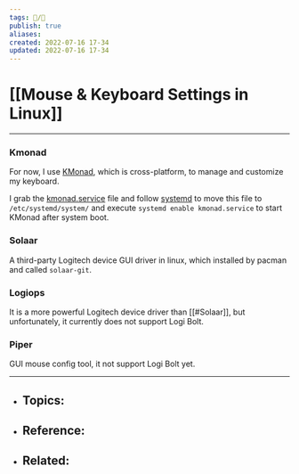 ```yaml
---
tags: 📝️/🌱️
publish: true
aliases: 
created: 2022-07-16 17-34
updated: 2022-07-16 17-34
---
```


# [[Mouse & Keyboard Settings in Linux]]

---

### Kmonad
For now, I use [KMonad](https://github.com/kmonad/kmonad), which is cross-platform, to manage and customize my keyboard.

I grab the [kmonad.service](https://github.com/kmonad/kmonad/blob/master/startup/run) file and follow [systemd](https://wiki.archlinux.org/title/Systemd#Basic_systemctl_usage) to move this file to `/etc/systemd/system/` and execute `systemd enable kmonad.service` to start KMonad after system boot.

### Solaar
A third-party Logitech device GUI driver in linux, which installed by pacman and called `solaar-git`.

### Logiops
It is a more powerful Logitech device driver than [[#Solaar]], but unfortunately, it currently does not support Logi Bolt.

### Piper
GUI mouse config tool, it not support Logi Bolt yet.

---

- Topics: 
	- 
- Reference:
	- 
- Related:
	- 
